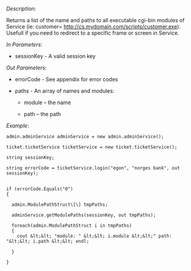 <properties date="2016-06-24"
SortOrder="183"
/>

*Description*:

Returns a list of the name and paths to all executable cgi-bin modules of Service (ie: customer= <http://cs.mydomain.com/scripts/customer.exe>). Usefull if you need to redirect to a specific frame or screen in Service.

                  

*In Parameters*:

* sessionKey      - A valid session key

 

*Out Parameters*:

* errorCode  - See appendix for error codes

* paths    - An array of names and modules:

  * module – the name

  * path – the path



*Example*:
```
admin.adminService adminService = new admin.adminService();

ticket.ticketService ticketService = new ticket.ticketService();

string sessionKey;

string errorCode = ticketService.login("egon", "norges bank", out sessionKey);


if (errorCode.Equals("0")
{

  admin.ModulePathStruct\[\] tmpPaths;

  adminService.getModulePaths(sessionKey, out tmpPaths);

  foreach(admin.ModulePathStruct i in tmpPaths)
  {
    cout &lt;&lt; "module: " &lt;&lt; i.module &lt;&lt;" path: "&lt;&lt; i.path &lt;&lt; endl;

  }

}
```